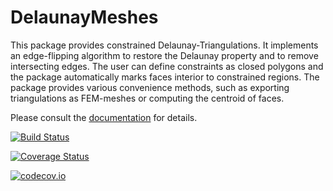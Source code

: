 # DelaunayMeshes
This package provides constrained Delaunay-Triangulations. It implements an edge-flipping algorithm to restore the Delaunay property and to remove intersecting edges. The user can define constraints as closed polygons and the package automatically marks faces interior to constrained regions.  The package provides various convenience methods, such as exporting triangulations as FEM-meshes or computing the centroid of faces.

Please consult the [documentation](https://matthias-vigelius.github.io/DelaunayMeshes.jl/latest/UserGuide.html) for details.

[![Build Status](https://travis-ci.org/matthias-vigelius/DelaunayMeshes.jl.svg?branch=master)](https://travis-ci.org/matthias-vigelius/DelaunayMeshes.jl)

[![Coverage Status](https://coveralls.io/repos/matthias-vigelius/DelaunayMeshes.jl/badge.svg?branch=master&service=github)](https://coveralls.io/github/matthias-vigelius/DelaunayMeshes.jl?branch=master)

[![codecov.io](http://codecov.io/github/matthias-vigelius/DelaunayMeshes.jl/coverage.svg?branch=master)](http://codecov.io/github/matthias-vigelius/DelaunayMeshes.jl?branch=master)
